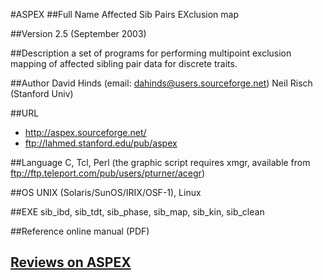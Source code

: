 #ASPEX
##Full Name
Affected Sib Pairs EXclusion map

##Version
2.5 (September 2003)

##Description
a set of programs for performing multipoint exclusion mapping of affected sibling pair data for discrete traits.

##Author
David Hinds (email: dahinds@users.sourceforge.net) Neil Risch (Stanford Univ)

##URL
* http://aspex.sourceforge.net/
*  ftp://lahmed.stanford.edu/pub/aspex

##Language
C, Tcl, Perl (the graphic script requires xmgr, available from ftp://ftp.teleport.com/pub/users/pturner/acegr)

##OS
UNIX (Solaris/SunOS/IRIX/OSF-1), Linux

##EXE
sib_ibd, sib_tdt, sib_phase, sib_map, sib_kin, sib_clean

##Reference
online manual (PDF)


## [Reviews on ASPEX](https://github.com/gaow/genetic-analysis-software/issues/28)